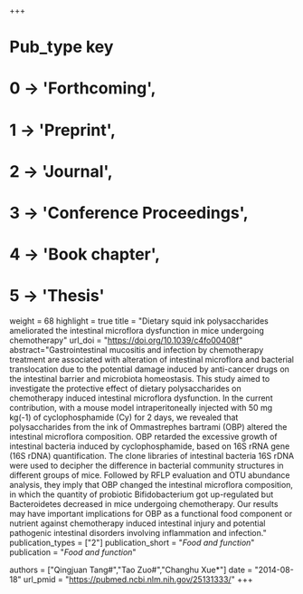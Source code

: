 +++
# Pub_type key
# 0 -> 'Forthcoming',
# 1 -> 'Preprint',
# 2 -> 'Journal',
# 3 -> 'Conference Proceedings',
# 4 -> 'Book chapter',
# 5 -> 'Thesis'

weight = 68
highlight = true
title = "Dietary squid ink polysaccharides ameliorated the intestinal microflora dysfunction in mice undergoing chemotherapy"
url_doi = "https://doi.org/10.1039/c4fo00408f"
abstract="Gastrointestinal mucositis and infection by chemotherapy treatment are associated with alteration of intestinal microflora and bacterial translocation due to the potential damage induced by anti-cancer drugs on the intestinal barrier and microbiota homeostasis. This study aimed to investigate the protective effect of dietary polysaccharides on chemotherapy induced intestinal microflora dysfunction. In the current contribution, with a mouse model intraperitoneally injected with 50 mg kg(-1) of cyclophosphamide (Cy) for 2 days, we revealed that polysaccharides from the ink of Ommastrephes bartrami (OBP) altered the intestinal microflora composition. OBP retarded the excessive growth of intestinal bacteria induced by cyclophosphamide, based on 16S rRNA gene (16S rDNA) quantification. The clone libraries of intestinal bacteria 16S rDNA were used to decipher the difference in bacterial community structures in different groups of mice. Followed by RFLP evaluation and OTU abundance analysis, they imply that OBP changed the intestinal microflora composition, in which the quantity of probiotic Bifidobacterium got up-regulated but Bacteroidetes decreased in mice undergoing chemotherapy. Our results may have important implications for OBP as a functional food component or nutrient against chemotherapy induced intestinal injury and potential pathogenic intestinal disorders involving inflammation and infection."
publication_types = ["2"]
publication_short = "*Food and function*"
publication = "*Food and function*"

authors = ["Qingjuan Tang#","Tao Zuo#","Changhu Xue*"]
date = "2014-08-18"
url_pmid = "https://pubmed.ncbi.nlm.nih.gov/25131333/"
+++
